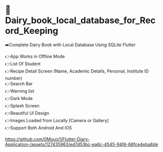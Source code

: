# 📲 Dairy_book_local_database_for_Record_Keeping

➡️Complete Dairy Book with Local Database Using SQLite Flutter

👉App Works in Offline Mode<br>
👉List Of Student<br>
👉Recipe Detail Screen (Name, Academic Details, Personal, Institute ID number)<br>
👉Search Bar<br>
👉Warning list<br>
👉Dark Mode<br>
👉Splash Screen<br>
👉Beautiful UI Design<br>
👉Images Loaded from Locally [Camera or Gallery]<br>
👉Support Both Android And IOS<br>



https://github.com/0Mouiz1/Flutter-Diary-Application-/assets/127435963/ed7d53bc-ea6c-4545-94f4-68fce4eba8de

